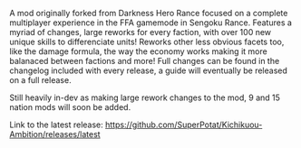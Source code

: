 A mod originally forked from Darkness Hero Rance focused on a complete multiplayer experience in the FFA gamemode in Sengoku Rance. Features a myriad of changes, large reworks for every faction, with over 100 new unique skills to differenciate units! Reworks other less obvious facets too, like the damage formula, the way the economy works making it more balanaced between factions and more! Full changes can be found in the changelog included with every release, a guide will eventually be released on a full release.

Still heavily in-dev as making large rework changes to the mod, 9 and 15 nation mods will soon be added.

Link to the latest release: https://github.com/SuperPotat/Kichikuou-Ambition/releases/latest
